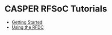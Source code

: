 # CASPER RFSoC Tutorials

* [Getting Started][getting started]
* [Using the RFDC][rfdc]

[getting started]: ./tut_getting_started.md
[rfdc]: ./tut_rfd.md
